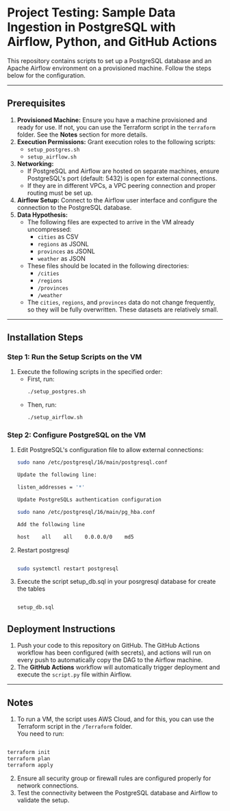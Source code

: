 # Project Testing: Sample Data Ingestion in PostgreSQL with Airflow, Python, and GitHub Actions

This repository contains scripts to set up a PostgreSQL database and an Apache Airflow environment on a provisioned machine. Follow the steps below for the configuration.

---

## Prerequisites

1. **Provisioned Machine:** Ensure you have a machine provisioned and ready for use. If not, you can use the Terraform script in the `terraform` folder. See the **Notes** section for more details.  
2. **Execution Permissions:** Grant execution roles to the following scripts:
   - `setup_postgres.sh`
   - `setup_airflow.sh`
3. **Networking:**
   - If PostgreSQL and Airflow are hosted on separate machines, ensure PostgreSQL's port (default: 5432) is open for external connections.
   - If they are in different VPCs, a VPC peering connection and proper routing must be set up.
4. **Airflow Setup:** Connect to the Airflow user interface and configure the connection to the PostgreSQL database.
5. **Data Hypothesis:**
   - The following files are expected to arrive in the VM already uncompressed:
     - `cities` as CSV
     - `regions` as JSONL
     - `provinces` as JSONL
     - `weather` as JSON
   - These files should be located in the following directories:
     - `/cities`
     - `/regions`
     - `/provinces`
     - `/weather`
   - The `cities`, `regions`, and `provinces` data do not change frequently, so they will be fully overwritten. These datasets are relatively small.

---

## Installation Steps

### Step 1: Run the Setup Scripts on the VM

1. Execute the following scripts in the specified order:
   - First, run:  
     ```bash
     ./setup_postgres.sh
     ```
   - Then, run:  
     ```bash
     ./setup_airflow.sh
     ```

### Step 2: Configure PostgreSQL on the VM

1. Edit PostgreSQL's configuration file to allow external connections:  
   ```bash
   sudo nano /etc/postgresql/16/main/postgresql.conf

   Update the following line:

   listen_addresses = '*'
   
   Update PostgreSQLs authentication configuration

   sudo nano /etc/postgresql/16/main/pg_hba.conf

   Add the following line

   host    all    all    0.0.0.0/0    md5

2. Restart postgresql 
   ```bash

   sudo systemctl restart postgresql

3. Execute the script setup_db.sql in your posrgresql database for create the tables
   ```bash

   setup_db.sql

## Deployment Instructions

1. Push your code to this repository on GitHub. The GitHub Actions workflow has been configured (with secrets), and actions will run on every push to automatically copy the DAG to the Airflow machine.  
2. The **GitHub Actions** workflow will automatically trigger deployment and execute the `script.py` file within Airflow.

---

## Notes
1. To run a VM, the script uses AWS Cloud, and for this, you can use the Terraform script in the `/Terraform` folder.  
You need to run:
```bash

terraform init
terraform plan
terraform apply
```

2. Ensure all security group or firewall rules are configured properly for network connections.
3. Test the connectivity between the PostgreSQL database and Airflow to validate the setup.

